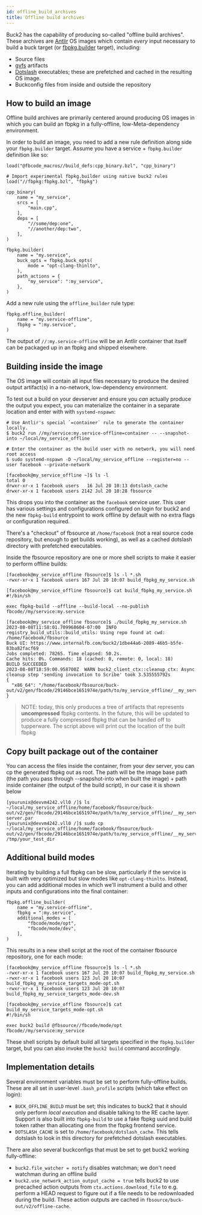 ```yaml
---
id: offline_build_archives
title: Offline build archives
---
```


Buck2 has the capability of producing so-called "offline build archives". These archives are [Antlir](https://www.internalfb.com/intern/staticdocs/antlir/) OS images which contain _every_ input necessary to build a buck target (or [fbpkg.builder](https://www.internalfb.com/intern/wiki/Fbpkg/fbpkg.builder/) target), including:
* Source files
* [gvfs](https://www.internalfb.com/intern/wiki/Gvfs/) artifacts
* [Dotslash](https://www.internalfb.com/intern/wiki/DotSlash/) executables; these are prefetched and cached in the resulting OS image.
* Buckconfig files from inside and outside the repository

## How to build an image

Offline build archives are primarily centered around producing OS images in which you can build an fbpkg in a fully-offline, low-Meta-dependency environment.

In order to build an image, you need to add a new rule definition along side your `fbpkg.builder` target. Assume you have a service + `fbpkg.builder` definition like so:

```[python]
load("@fbcode_macros//build_defs:cpp_binary.bzl", "cpp_binary")

# Import experimental fbpkg.builder using native buck2 rules
load("//fbpkg:fbpkg.bzl", "fbpkg")

cpp_binary(
    name = "my_service",
    srcs = [
        "main.cpp",
    ],
    deps = [
        "//some/dep:one",
        "//another/dep:two",
    ],
)

fbpkg.builder(
    name = "my.service",
    buck_opts = fbpkg.buck_opts(
        mode = "opt-clang-thinlto",
    ),
    path_actions = {
        "my_service": ":my_service",
    },
)
```

Add a new rule using the `offline_builder` rule type:
```
fbpkg.offline_builder(
    name = "my.service-offline",
    fbpkg = ":my.service",
)
```

The output of `//:my.service-offline` will be an Antlir container that itself can be packaged up in an fbpkg and shipped elsewhere.

## Building inside the image

The OS image will contain all input files necessary to produce the desired output artifact(s) in a no-network, low-dependency environment.

To test out a build on your devserver and ensure you _can_ actually produce the output you expect, you can materialize the container in a separate location and enter with with `systemd-nspawn`:

```[bash]
# Use Antlir's special `=container` rule to generate the container locally.
$ buck2 run //my/service:my.service-offline=container -- --snapshot-into ~/local/my_service_offline

# Enter the container as the build user with no network, you will need root access
$ sudo systemd-nspawn -D ~/local/my_service_offline --register=no --user facebook --private-network

[facebook@my_service_offline ~]$ ls -l
total 0
drwxr-xr-x 1 facebook users   16 Jul 20 10:13 dotslash_cache
drwxr-xr-x 1 facebook users 2142 Jul 20 10:28 fbsource
```

This drops you into the container as the `facebook` service user. This user has various settings and configurations configured on login for buck2 and the new `fbpkg-build` entrypoint to work offline by default with no extra flags or configuration required.

There's a "checkout" of fbsource at `/home/facebook` (not a real source code repository, but enough to get builds working), as well as a cached dotslash directory with prefetched executables.

Inside the fbsource repository are one or more shell scripts to make it easier to perform offline builds:

```[bash]
[facebook@my_service_offline fbsource]$ ls -l *.sh
-rwxr-xr-x 1 facebook users 167 Jul 20 10:07 build_fbpkg_my_service.sh

[facebook@my_service_offline fbsource]$ cat build_fbpkg_my_service.sh
#!/bin/sh

exec fbpkg-build --offline --build-local --no-publish fbcode//my/service:my.service

[facebook@my_service_offline fbsource]$ ./build_fbpkg_my_service.sh
2023-08-08T11:58:01.709968604-07:00  INFO registry_build_utils::build_utils: Using repo found at cwd: /home/facebook/fbsource
Buck UI: https://www.internalfb.com/buck2/1dbe44a6-2089-46b5-b5fe-83ba82facf69
Jobs completed: 78265. Time elapsed: 50.2s.
Cache hits: 0%. Commands: 18 (cached: 0, remote: 0, local: 18)
BUILD SUCCEEDED
2023-08-08T18:59:00.958700Z  WARN buck2_client_ctx::cleanup_ctx: Async cleanup step 'sending invocation to Scribe' took 3.535555792s
{
  "x86_64": "/home/facebook/fbsource/buck-out/v2/gen/fbcode/29146bce1651974e/path/to/my_service_offline/__my_service_offline__/tree"
}
```

> NOTE: today, this only produces a tree of artifacts that represents **uncompressed** fbpkg contents. In the future, this will be updated to produce a fully compressed fbpkg that can be handed off to tupperware. The script above will print out the location of the built fbpkg

## Copy built package out of the container
You can access the files inside the container, from your dev server, you can cp the generated fbpkg out as root. The path will be the image base path (the path you pass through --snapshot-into when built the image) + path inside container (the output of the build script), in our case it is shown below
```[bash]
[yourunix@devvm4242.vll0 /]$ ls ~/local/my_service_offline/home/facebook/fbsource/buck-out/v2/gen/fbcode/29146bce1651974e/path/to/my_service_offline/__my_service_offline__/tree
server.par
[yourunix@devvm4242.vll0 /]$ sudo cp ~/local/my_service_offline/home/facebook/fbsource/buck-out/v2/gen/fbcode/29146bce1651974e/path/to/my_service_offline/__my_service_offline__/tree/server.par /tmp/your_test_dir
```


## Additional build modes

Iterating by building a full fbpkg can be slow, particularly if the service is built with very optimized but slow modes like `opt-clang-thinlto`. Instead, you can add additional modes in which we'll instrument a build and other inputs and configurations into the final container:

```[bash]
fbpkg.offline_builder(
    name = "my.service-offline",
    fbpkg = ":my.service",
    additional_modes = [
        "fbcode/mode/opt",
        "fbcode/mode/dev",
    ],
)
```

This results in a new shell script at the root of the container fbsource repository, one for each mode:
```[bash]
[facebook@my_service_offline fbsource]$ ls -l *.sh
-rwxr-xr-x 1 facebook users 167 Jul 20 10:07 build_fbpkg_my_service.sh
-rwxr-xr-x 1 facebook users 123 Jul 20 10:07 build_fbpkg_my_service_targets_mode-opt.sh
-rwxr-xr-x 1 facebook users 123 Jul 20 10:07 build_fbpkg_my_service_targets_mode-dev.sh

[facebook@my_service_offline fbsource]$ cat build_my_service_targets_mode-opt.sh
#!/bin/sh

exec buck2 build @fbsource//fbcode/mode/opt fbcode//my/service:my_service
```

These shell scripts by default build all targets specified in the `fbpkg.builder` target, but you can also invoke the `buck2 build` command accordingly.

## Implementation details

Several environment variables must be set to perform fully-offline builds. These are all set in user-level `.bash_profile` scripts (which take effect on login):
* `BUCK_OFFLINE_BUILD` must be set; this indicates to buck2 that it should only perform *local execution* and disable talking to the RE cache layer. Support is also built into `fbpkg-build` to use a fake fbpkg uuid and build token rather than allocating one from the fbpkg frontend service.
* `DOTSLASH_CACHE` is set to `/home/facebook/dotslash_cache`. This tells dotslash to look in this directory for prefetched dotslash executables.

There are also several buckconfigs that must be set to get buck2 working fully-offline:
* `buck2.file_watcher = notify` disables watchman; we don't need watchman during an offline build
* `buck2.use_network_action_output_cache = true` tells buck2 to use precached action outputs from `ctx.actions.download_file` to e.g. perform a HEAD request to figure out if a file needs to be redownloaded during the build. These action outputs are cached in `fbsource/buck-out/v2/offline-cache`.
